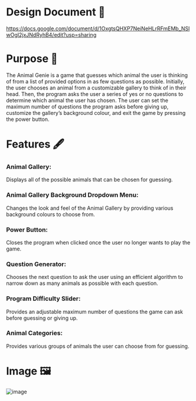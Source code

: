 # Design Document 🐶
https://docs.google.com/document/d/1OxgtsQHXP7NeiNeHLrRFmEMb_NSlwOgI2jxJNdRyhB4/edit?usp=sharing

# Purpose 📝
The Animal Genie is a game that guesses which animal the user is thinking of from a list of provided options in as few questions as possible. Initially, the user chooses an animal from a customizable gallery to think of in their head. Then, the program asks the user a series of yes or no questions to determine which animal the user has chosen. The user can set the maximum number of questions the program asks before giving up, customize the gallery’s background colour, and exit the game by pressing the power button.

# Features 🖋️
### Animal Gallery:
Displays all of the possible animals that can be chosen for guessing.

### Animal Gallery Background Dropdown Menu:
Changes the look and feel of the Animal Gallery by providing various background colours to choose from.

### Power Button:
Closes the program when clicked once the user no longer wants to play the game.

### Question Generator:
Chooses the next question to ask the user using an efficient algorithm to narrow down as many animals as possible with each question.

### Program Difficulty Slider:
Provides an adjustable maximum number of questions the game can ask before guessing or giving up.

### Animal Categories:
Provides various groups of animals the user can choose from for guessing.

# Image 🖼️
![image](https://user-images.githubusercontent.com/72311728/209413737-9a593cb4-480f-46b9-b0c5-e92c8df74eee.png)
